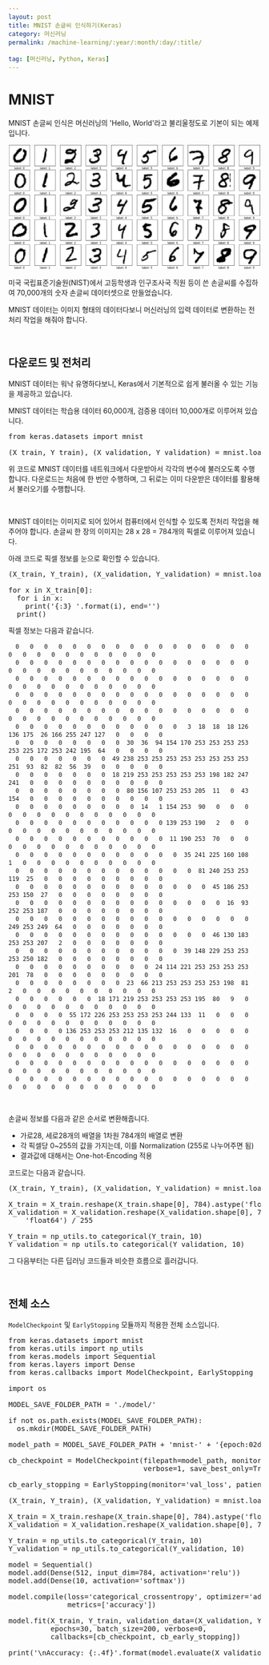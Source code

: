 ```yaml
---
layout: post
title: MNIST 손글씨 인식하기(Keras)
category: 머신러닝
permalink: /machine-learning/:year/:month/:day/:title/

tag: [머신러닝, Python, Keras]
---
```

# MNIST

MNIST 손글씨 인식은 머신러닝의 'Hello, World'라고 불리울정도로 기본이 되는 예제입니다. 

![Image](/assets/machine-learning/024.png)

미국 국립표준기술원(NIST)에서 고등학생과 인구조사국 직원 등이 쓴 손글씨를 수집하여 70,000개의 숫자 손글씨 데이터셋으로 만들었습니다.

MNIST 데이터는 이미지 형태의 데이터다보니 머신러닝의 입력 데이터로 변환하는 전처리 작업을 해줘야 합니다.

<br>

## 다운로드 및 전처리

MNIST 데이터는 워낙 유명하다보니, Keras에서 기본적으로 쉽게 불러올 수 있는 기능을 제공하고 있습니다.

MNIST 데이터는 학습용 데이터 60,000개, 검증용 데이터 10,000개로 이루어져 있습니다.

<pre class="prettyprint">
from keras.datasets import mnist

(X_train, Y_train), (X_validation, Y_validation) = mnist.load_data()
</pre>

위 코드로 MNIST 데이터를 네트워크에서 다운받아서 각각의 변수에 불러오도록 수행합니다. 다운로드는 처음에 한 번만 수행하며, 그 뒤로는 이미 다운받은 데이터를 활용해서 불러오기를 수행합니다.

<br>

MNIST 데이터는 이미지로 되어 있어서 컴퓨터에서 인식할 수 있도록 전처리 작업을 해주어야 합니다. 손글씨 한 장의 이미지는 28 x 28 = 784개의 픽셀로 이루어져 있습니다. 

아래 코드로 픽셀 정보를 눈으로 확인할 수 있습니다.

<pre class="prettyprint">
(X_train, Y_train), (X_validation, Y_validation) = mnist.load_data()

for x in X_train[0]:
  for i in x:
    print('{:3} '.format(i), end='')
  print()
</pre>

픽셀 정보는 다음과 같습니다.

~~~
  0   0   0   0   0   0   0   0   0   0   0   0   0   0   0   0   0   0   0   0   0   0   0   0   0   0   0   0 
  0   0   0   0   0   0   0   0   0   0   0   0   0   0   0   0   0   0   0   0   0   0   0   0   0   0   0   0 
  0   0   0   0   0   0   0   0   0   0   0   0   0   0   0   0   0   0   0   0   0   0   0   0   0   0   0   0 
  0   0   0   0   0   0   0   0   0   0   0   0   0   0   0   0   0   0   0   0   0   0   0   0   0   0   0   0 
  0   0   0   0   0   0   0   0   0   0   0   0   0   0   0   0   0   0   0   0   0   0   0   0   0   0   0   0 
  0   0   0   0   0   0   0   0   0   0   0   0   3  18  18  18 126 136 175  26 166 255 247 127   0   0   0   0 
  0   0   0   0   0   0   0   0  30  36  94 154 170 253 253 253 253 253 225 172 253 242 195  64   0   0   0   0 
  0   0   0   0   0   0   0  49 238 253 253 253 253 253 253 253 253 251  93  82  82  56  39   0   0   0   0   0 
  0   0   0   0   0   0   0  18 219 253 253 253 253 253 198 182 247 241   0   0   0   0   0   0   0   0   0   0 
  0   0   0   0   0   0   0   0  80 156 107 253 253 205  11   0  43 154   0   0   0   0   0   0   0   0   0   0 
  0   0   0   0   0   0   0   0   0  14   1 154 253  90   0   0   0   0   0   0   0   0   0   0   0   0   0   0 
  0   0   0   0   0   0   0   0   0   0   0 139 253 190   2   0   0   0   0   0   0   0   0   0   0   0   0   0 
  0   0   0   0   0   0   0   0   0   0   0  11 190 253  70   0   0   0   0   0   0   0   0   0   0   0   0   0 
  0   0   0   0   0   0   0   0   0   0   0   0  35 241 225 160 108   1   0   0   0   0   0   0   0   0   0   0 
  0   0   0   0   0   0   0   0   0   0   0   0   0  81 240 253 253 119  25   0   0   0   0   0   0   0   0   0 
  0   0   0   0   0   0   0   0   0   0   0   0   0   0  45 186 253 253 150  27   0   0   0   0   0   0   0   0 
  0   0   0   0   0   0   0   0   0   0   0   0   0   0   0  16  93 252 253 187   0   0   0   0   0   0   0   0 
  0   0   0   0   0   0   0   0   0   0   0   0   0   0   0   0   0 249 253 249  64   0   0   0   0   0   0   0 
  0   0   0   0   0   0   0   0   0   0   0   0   0   0  46 130 183 253 253 207   2   0   0   0   0   0   0   0 
  0   0   0   0   0   0   0   0   0   0   0   0  39 148 229 253 253 253 250 182   0   0   0   0   0   0   0   0 
  0   0   0   0   0   0   0   0   0   0  24 114 221 253 253 253 253 201  78   0   0   0   0   0   0   0   0   0 
  0   0   0   0   0   0   0   0  23  66 213 253 253 253 253 198  81   2   0   0   0   0   0   0   0   0   0   0 
  0   0   0   0   0   0  18 171 219 253 253 253 253 195  80   9   0   0   0   0   0   0   0   0   0   0   0   0 
  0   0   0   0  55 172 226 253 253 253 253 244 133  11   0   0   0   0   0   0   0   0   0   0   0   0   0   0 
  0   0   0   0 136 253 253 253 212 135 132  16   0   0   0   0   0   0   0   0   0   0   0   0   0   0   0   0 
  0   0   0   0   0   0   0   0   0   0   0   0   0   0   0   0   0   0   0   0   0   0   0   0   0   0   0   0 
  0   0   0   0   0   0   0   0   0   0   0   0   0   0   0   0   0   0   0   0   0   0   0   0   0   0   0   0 
  0   0   0   0   0   0   0   0   0   0   0   0   0   0   0   0   0   0   0   0   0   0   0   0   0   0   0   0 
~~~

<br>

손글씨 정보를 다음과 같은 순서로 변환해줍니다.

* 가로28, 세로28개의 배열을 1차원 784개의 배열로 변환
* 각 픽셀당 0~255의 값을 가지는데, 이를 Normalization (255로 나누어주면 됨)
* 결과값에 대해서는 One-hot-Encoding 적용

코드로는 다음과 같습니다.

<pre class="prettyprint">
(X_train, Y_train), (X_validation, Y_validation) = mnist.load_data()

X_train = X_train.reshape(X_train.shape[0], 784).astype('float64') / 255
X_validation = X_validation.reshape(X_validation.shape[0], 784).astype(
    'float64') / 255

Y_train = np_utils.to_categorical(Y_train, 10)
Y_validation = np_utils.to_categorical(Y_validation, 10)
</pre>

그 다음부터는 다른 딥러닝 코드들과 비슷한 흐름으로 흘러갑니다.

<br>

## 전체 소스

`ModelCheckpoint` 및 `EarlyStopping` 모듈까지 적용한 전체 소스입니다.

<pre class="prettyprint">
from keras.datasets import mnist
from keras.utils import np_utils
from keras.models import Sequential
from keras.layers import Dense
from keras.callbacks import ModelCheckpoint, EarlyStopping

import os

MODEL_SAVE_FOLDER_PATH = './model/'

if not os.path.exists(MODEL_SAVE_FOLDER_PATH):
  os.mkdir(MODEL_SAVE_FOLDER_PATH)

model_path = MODEL_SAVE_FOLDER_PATH + 'mnist-' + '{epoch:02d}-{val_loss:.4f}.hdf5'

cb_checkpoint = ModelCheckpoint(filepath=model_path, monitor='val_loss',
                                verbose=1, save_best_only=True)

cb_early_stopping = EarlyStopping(monitor='val_loss', patience=10)

(X_train, Y_train), (X_validation, Y_validation) = mnist.load_data()

X_train = X_train.reshape(X_train.shape[0], 784).astype('float64') / 255
X_validation = X_validation.reshape(X_validation.shape[0], 784).astype('float64') / 255

Y_train = np_utils.to_categorical(Y_train, 10)
Y_validation = np_utils.to_categorical(Y_validation, 10)

model = Sequential()
model.add(Dense(512, input_dim=784, activation='relu'))
model.add(Dense(10, activation='softmax'))

model.compile(loss='categorical_crossentropy', optimizer='adam',
              metrics=['accuracy'])

model.fit(X_train, Y_train, validation_data=(X_validation, Y_validation),
          epochs=30, batch_size=200, verbose=0,
          callbacks=[cb_checkpoint, cb_early_stopping])

print('\nAccuracy: {:.4f}'.format(model.evaluate(X_validation, Y_validation)[1]))
</pre>